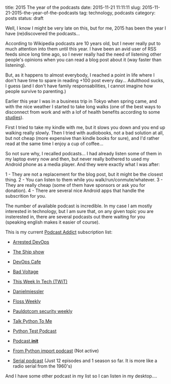 title: 2015 The year of the podcasts
date: 2015-11-21 11:11:11
slug: 2015-11-21-2015-the-year-of-the-podcasts
tag: technology, podcasts
category: posts
status: draft

Well, I know I might be very late on this, but for me, 2015 has been the year I have (re)discovered the podcasts...

According to Wikipedia podcasts are 10 years old, but I never really put to much attention into them until this year. I have been an avid user of RSS feeds since long time ago, so I never really had the need of listening other people's opinions when you can read a blog post about it (way faster than listening).

But, as it happens to almost everybody, I reached a point in life where I don't have time to spare in reading +100 post every day... Adulthood sucks, I guess (and I don't have family responsabilities, I cannot imagine how people survive to parenting.)

Earlier this year I was in a business trip in Tokyo when spring came, and with the nice weather I started to take long walks (one of the best ways to disconnect from work and with a lof of health benefits according to some [studies](http://content.onlinejacc.org/article.aspx?articleID=2108914)). 

First I tried to take my kindle with me, but it slows you down and you end up walking really slowly. Then I tried with audiobooks, not a bad solution at all, but not cheap (more expensive than kindle books for sure), and I'd rather read at the same time I enjoy a cup of coffee...

So not sure why, I recalled podcasts... I had already listen some of them in my laptop every now and then, but never really bothered to used my Android phone as a media player. And they were exactly what I was after:

1 - They are not a replacement for the blog post, but it might be the closest thing.
2 - You can listen to them while you walk/run/conmute/whatever.
3 - They are really cheap (some of them have sponsors or ask you for donation).
4 - There are several nice Android apps that handle the subscrition for you.

The number of available podcast is incredible. In my case I am mostly interested in technology, but I am sure that, on any given topic you are insterested in, there are several podcasts out there waiting for you (speaking english makes it easier of course). 

This is my current [Podcast Addict](https://play.google.com/store/apps/details?id=com.bambuna.podcastaddict&hl=en) subscription list:

- [Arrested DevOps](http://www.arresteddevops.com/)
- [The Ship show](http://theshipshow.com/)
- [DevOps Cafe](http://devopscafe.org/)

- [Bad Voltage](http://www.badvoltage.org/)
- [This Week In Tech (TWiT)](https://twit.tv/shows/this-week-in-tech)
- [Danielmiessler](https://danielmiessler.com/podcast/)
- [Floss Weekly](https://twit.tv/shows/floss-weekly)
- [Pauldotcom security weekly](http://securityweekly.com/portfolio/security-weekly/)

- [Talk Python To Me](http://talkpython.fm/)
- [Python Test Podcast](http://pythontesting.net/test-podcast/)
- [Podcast.__init__](http://podcastinit.com/)
- [From Python import podcast](http://frompythonimportpodcast.com/) (Not active)

- [Serial podcast](http://serialpodcast.org/) (Just 12 episodes and 1 season so far. It is more like a radio serial from the 1960's)

And I have some other podcast in my list so I can listen in my desktop.... 
